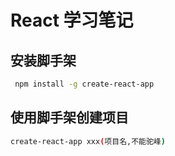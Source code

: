 # React 学习笔记

## 安装脚手架

```bash
 npm install -g create-react-app
```

## 使用脚手架创建项目

```bash
create-react-app xxx(项目名,不能驼峰)
```
